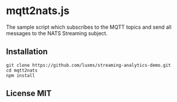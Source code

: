 # mqtt2nats.js

The sample script which subscribes to the MQTT topics and send all messages to the NATS Streaming subject.

## Installation

```
git clone https://github.com/luxms/streaming-analytics-demo.git
cd mqtt2nats
npm install
```

## License MIT
